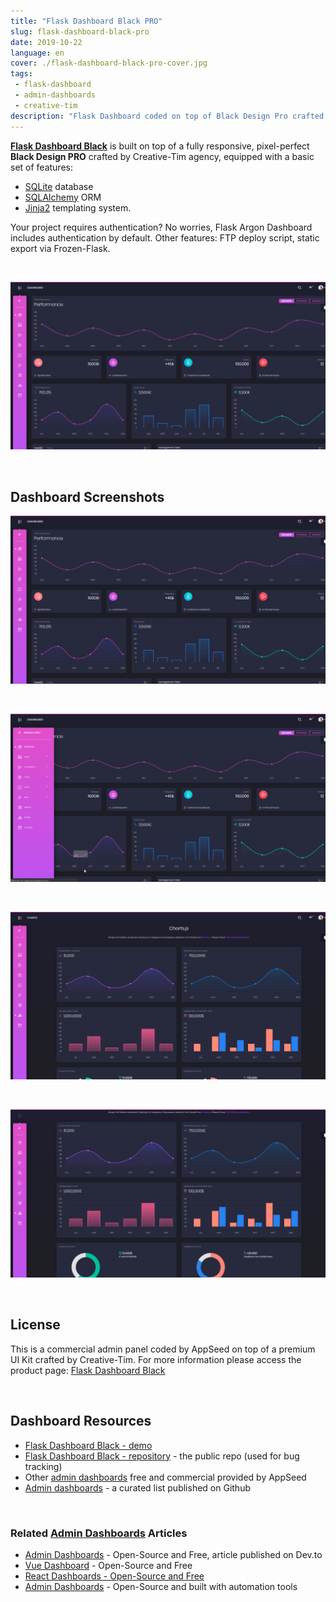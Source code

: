 ```yaml
---
title: "Flask Dashboard Black PRO"
slug: flask-dashboard-black-pro
date: 2019-10-22
language: en
cover: ./flask-dashboard-black-pro-cover.jpg
tags:
 - flask-dashboard
 - admin-dashboards
 - creative-tim
description: "Flask Dashboard coded on top of Black Design Pro crafted by Creative-Tim."
---
```


**[Flask Dashboard Black](https://appseed.us/admin-dashboards/flask-dashboard-black-pro)** is built on top of a fully responsive, pixel-perfect **Black  Design PRO** crafted by Creative-Tim agency, equipped with a basic set of features: 

- [SQLite](https://www.sqlite.org/index.html) database 
- [SQLAlchemy](https://flask-sqlalchemy.palletsprojects.com/en/2.x/) ORM
- [Jinja2](http://jinja.pocoo.org/docs/2.10/) templating system. 

Your project requires authentication? No worries, Flask Argon Dashboard includes authentication by default. 
Other features: FTP deploy script, static export via Frozen-Flask.

<br />

[![Flask Dashboard Black - Gif animated intro.](https://raw.githubusercontent.com/app-generator/static/master/products/flask-dashboard-black-pro-intro.gif)](https://www.youtube.com/watch?v=mb1ZRhM81ZY "Flask Dashboard Black")

<br />

## Dashboard Screenshots

![Flask Dashboard Black Pro - App Screen.](https://raw.githubusercontent.com/app-generator/static/master/products/flask-dashboard-black-pro-screen.png)

<br />

![Flask Dashboard Black Pro - App Screen.](https://raw.githubusercontent.com/app-generator/static/master/products/flask-dashboard-black-pro-screen-2.png)

<br />

![Flask Dashboard Black Pro - App Screen.](https://raw.githubusercontent.com/app-generator/static/master/products/flask-dashboard-black-pro-screen-1.png)

<br />

![Flask Dashboard Black Pro - App Screen.](https://raw.githubusercontent.com/app-generator/static/master/products/flask-dashboard-black-pro-screen-3.png)

<br />

## License

This is a commercial admin panel coded by AppSeed on top of a premium UI Kit crafted by Creative-Tim.
For more information please access the product page: [Flask Dashboard Black](https://appseed.us/admin-dashboards/flask-dashboard-black-pro) 

<br />

## Dashboard Resources

- [Flask Dashboard Black - demo](https://flask-dashboard-black-pro.appseed.us/) 
- [Flask Dashboard Black - repository](https://github.com/app-generator/flask-dashboard-black-pro) - the public repo (used for bug tracking) 
- Other [admin dashboards](https://appseed.us/admin-dashboards) free and commercial provided by AppSeed   
- [Admin dashboards](https://appseed.us/admin-dashboards) - a curated list published on Github  

<br />

### Related [Admin Dashboards](https://appseed.us/admin-dashboards/) Articles

- [Admin Dashboards](https://dev.to/sm0ke/admin-dashboards-open-source-and-free-4aep) - Open-Source and Free, article published on Dev.to
- [Vue Dashboard](https://dev.to/sm0ke/vue-dashboard-open-source-apps-1gd1) - Open-Source and Free
- [React Dashboards - Open-Source and Free](https://dev.to/sm0ke/react-dashboards-open-source-apps-1c7j)
- [Admin Dashboards](https://blog.appseed.us/admin-dashboards-open-source-built-with-automation-tools/) - Open-Source and built with automation tools
